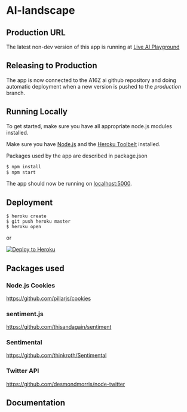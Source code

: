 # AI-landscape

## Production URL
The latest non-dev version of this app is running at [Live AI Playground](http://cryptic-alpha.herokuapp.com)

## Releasing to Production
The app is now connected to the A16Z ai github repository and doing automatic deployment when a new version is pushed to the *production* branch. 

## Running Locally

To get started, make sure you have all appropriate node.js modules installed.

Make sure you have [Node.js](http://nodejs.org/) and the [Heroku Toolbelt](https://toolbelt.heroku.com/) installed.

Packages used by the app are described in package.json

```sh
$ npm install
$ npm start
```

The app should now be running on [localhost:5000](http://localhost:5000/).

## Deployment

```
$ heroku create
$ git push heroku master
$ heroku open
```
or

[![Deploy to Heroku](https://www.herokucdn.com/deploy/button.png)](https://heroku.com/deploy)

## Packages used
### Node.js Cookies
https://github.com/pillarjs/cookies

### sentiment.js
https://github.com/thisandagain/sentiment

### Sentimental
https://github.com/thinkroth/Sentimental

### Twitter API
https://github.com/desmondmorris/node-twitter

## Documentation

